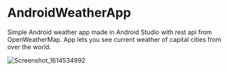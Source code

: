 # AndroidWeatherApp
Simple Android weather app made in Android Studio with rest api from OpenWeatherMap. App lets you see current weather of capital cities from over the world.

![Screenshot_1614534992](https://user-images.githubusercontent.com/49214578/109428576-e6bd9800-79f7-11eb-81f9-07f0389bd49d.png)

